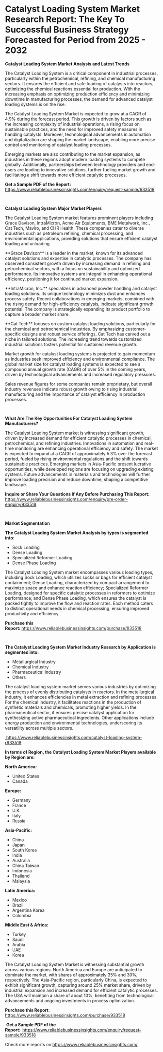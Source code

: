 <p><h1>Catalyst Loading System Market Research Report: The Key To Successful Business Strategy Forecasted for Period from 2025 - 2032</h1></p><p><strong>Catalyst Loading System Market Analysis and Latest Trends</strong></p>
<p><p>The Catalyst Loading System is a critical component in industrial processes, particularly within the petrochemical, refining, and chemical manufacturing sectors. It ensures the efficient and safe loading of catalysts into reactors, optimizing the chemical reactions essential for production. With the increasing emphasis on optimizing production efficiency and minimizing downtime in manufacturing processes, the demand for advanced catalyst loading systems is on the rise.</p><p>The Catalyst Loading System Market is expected to grow at a CAGR of 4.9% during the forecast period. This growth is driven by factors such as the increasing complexity of industrial operations, a rising focus on sustainable practices, and the need for improved safety measures in handling catalysts. Moreover, technological advancements in automation and digitalization are shaping the market landscape, enabling more precise control and monitoring of catalyst loading processes. </p><p>Emerging markets are also contributing to the market expansion, as industries in these regions adopt modern loading systems to compete globally. Additionally, partnerships between technology providers and end-users are leading to innovative solutions, further fueling market growth and facilitating a shift towards more efficient catalytic processes.</p></p>
<p><strong>Get a Sample PDF of the Report:&nbsp;</strong> <a href="https://www.reliablebusinessinsights.com/enquiry/request-sample/933518?utm_campaign=3170&utm_medium=2&utm_source=Github&utm_content=ia&utm_term=07032025&utm_id=catalyst-loading-system">https://www.reliablebusinessinsights.com/enquiry/request-sample/933518</a></p>
<p>&nbsp;</p>
<p><strong>Catalyst Loading System Major Market Players</strong></p>
<p><p>The Catalyst Loading System market features prominent players including Grace Davison, IntraMicron, Acme Air Equipments, BME Metalwork, Inc., Cat Tech, Maviro, and CHR Health. These companies cater to diverse industries such as petroleum refining, chemical processing, and environmental applications, providing solutions that ensure efficient catalyst loading and unloading.</p><p>**Grace Davison** is a leader in the market, known for its advanced catalyst solutions and expertise in catalytic processes. The company has observed consistent growth driven by increasing demand in refining and petrochemical sectors, with a focus on sustainability and optimized performance. Its innovative systems are integral in enhancing operational efficiency, positioning it for continued market expansion.</p><p>**IntraMicron, Inc.** specializes in advanced powder handling and catalyst loading solutions. Its unique technology minimizes dust and enhances process safety. Recent collaborations in emerging markets, combined with the rising demand for high-efficiency catalysis, indicate significant growth potential. The company is strategically expanding its product portfolio to capture a broader market share.</p><p>**Cat Tech** focuses on custom catalyst loading solutions, particularly for the chemical and petrochemical industries. By emphasizing customer-specific designs and robust service offerings, Cat Tech has carved out a niche in tailored solutions. The increasing trend towards customized industrial solutions fosters potential for sustained revenue growth.</p><p>Market growth for catalyst loading systems is projected to gain momentum as industries seek improved efficiency and environmental compliance. The global market size for catalyst loading systems is expected to see a compound annual growth rate (CAGR) of over 5% in the coming years, driven by technological advancements and increased regulatory pressures.</p><p>Sales revenue figures for some companies remain proprietary, but overall industry revenues indicate robust growth owing to rising industrial manufacturing and the importance of catalyst efficiency in production processes.</p></p>
<p>&nbsp;</p>
<p><strong>What Are The Key Opportunities For Catalyst Loading System Manufacturers?</strong></p>
<p><p>The Catalyst Loading System market is witnessing significant growth, driven by increased demand for efficient catalytic processes in chemical, petrochemical, and refining industries. Innovations in automation and real-time monitoring are enhancing operational efficiency and safety. The market is expected to expand at a CAGR of approximately 5.3% over the forecast period, fueled by rising environmental regulations and the shift towards sustainable practices. Emerging markets in Asia-Pacific present lucrative opportunities, while developed regions are focusing on upgrading existing systems. Future advancements in materials and technologies will further improve loading precision and reduce downtime, shaping a competitive landscape.</p></p>
<p><strong>Inquire or Share Your Questions If Any Before Purchasing This Report:</strong> <a href="https://www.reliablebusinessinsights.com/enquiry/pre-order-enquiry/933518?utm_campaign=3170&utm_medium=2&utm_source=Github&utm_content=ia&utm_term=07032025&utm_id=catalyst-loading-system">https://www.reliablebusinessinsights.com/enquiry/pre-order-enquiry/933518</a></p>
<p>&nbsp;</p>
<p><strong>Market Segmentation</strong></p>
<p><strong>The Catalyst Loading System Market Analysis by types is segmented into:</strong></p>
<p><ul><li>Sock Loading</li><li>Dense Loading</li><li>Specialized Reformer Loading</li><li>Dense Phase Loading</li></ul></p>
<p><p>The Catalyst Loading System market encompasses various loading types, including Sock Loading, which utilizes socks or bags for efficient catalyst containment; Dense Loading, characterized by compact arrangement to maximize space and enhance reaction efficiency; Specialized Reformer Loading, designed for specific catalytic processes in reformers to optimize performance; and Dense Phase Loading, which ensures the catalyst is packed tightly to improve the flow and reaction rates. Each method caters to distinct operational needs in chemical processing, ensuring improved productivity and efficiency.</p></p>
<p><strong>Purchase this Report:&nbsp;</strong><a href="https://www.reliablebusinessinsights.com/purchase/933518?utm_campaign=3170&utm_medium=2&utm_source=Github&utm_content=ia&utm_term=07032025&utm_id=catalyst-loading-system">https://www.reliablebusinessinsights.com/purchase/933518</a></p>
<p>&nbsp;</p>
<p><strong>The Catalyst Loading System Market Industry Research by Application is segmented into:</strong></p>
<p><ul><li>Metallurgical Industry</li><li>Chemical Industry</li><li>Pharmaceutical Industry</li><li>Others</li></ul></p>
<p><p>The catalyst loading system market serves various industries by optimizing the process of evenly distributing catalysts in reactors. In the metallurgical industry, it enhances efficiencies in metal extraction and refining processes. For the chemical industry, it facilitates reactions in the production of synthetic materials and chemicals, promoting higher yields. In the pharmaceutical sector, it ensures precise catalyst application for synthesizing active pharmaceutical ingredients. Other applications include energy production and environmental technologies, underscoring its versatility across multiple sectors.</p></p>
<p><a href="https://www.reliablebusinessinsights.com/catalyst-loading-system-r933518?utm_campaign=3170&utm_medium=2&utm_source=Github&utm_content=ia&utm_term=07032025&utm_id=catalyst-loading-system">&nbsp;https://www.reliablebusinessinsights.com/catalyst-loading-system-r933518</a></p>
<p><strong>In terms of Region, the Catalyst Loading System Market Players available by Region are:</strong></p>
<p>
    <p> <strong> North America: </strong>
        <ul>
            <li>United States</li>
            <li>Canada</li>
        </ul>
        </p> 
    <p> <strong> Europe: </strong>
        <ul>
            <li>Germany</li>
            <li>France</li>
            <li>U.K.</li>
            <li>Italy</li>
            <li>Russia</li>
        </ul>
        </p> 
    <p> <strong> Asia-Pacific: </strong>
        <ul>
            <li>China</li>
            <li>Japan</li>
            <li>South Korea</li>
            <li>India</li>
            <li>Australia</li>
            <li>China Taiwan</li>
            <li>Indonesia</li>
            <li>Thailand</li>
            <li>Malaysia</li>
        </ul>
        </p> 
    <p> <strong> Latin America: </strong>
        <ul>
            <li>Mexico</li>
            <li>Brazil</li>
            <li>Argentina Korea</li>
            <li>Colombia</li>
        </ul>
        </p> 
    <p> <strong> Middle East & Africa: </strong>
        <ul>
            <li>Turkey</li>
            <li>Saudi</li>
            <li>Arabia</li>
            <li>UAE</li>
            <li>Korea</li>
        </ul>
    </p>
    </p>
<p><p>The Catalyst Loading System Market is witnessing substantial growth across various regions. North America and Europe are anticipated to dominate the market, with shares of approximately 35% and 30%, respectively. The Asia-Pacific region, particularly China, is expected to exhibit significant growth, capturing around 25% market share, driven by industrial expansion and increased demand for efficient catalytic processes. The USA will maintain a share of about 10%, benefiting from technological advancements and ongoing investments in process optimization.</p></p>
<p><strong>Purchase this Report: </strong><a href="https://www.reliablebusinessinsights.com/purchase/933518?utm_campaign=3170&utm_medium=2&utm_source=Github&utm_content=ia&utm_term=07032025&utm_id=catalyst-loading-system">https://www.reliablebusinessinsights.com/purchase/933518</a></p>
<p>&nbsp;<strong>Get a Sample PDF of the Report:&nbsp;&nbsp;</strong><a href="https://www.reliablebusinessinsights.com/enquiry/request-sample/933518?utm_campaign=3170&utm_medium=2&utm_source=Github&utm_content=ia&utm_term=07032025&utm_id=catalyst-loading-system">https://www.reliablebusinessinsights.com/enquiry/request-sample/933518</a></p>
<p><strong></strong></p>
<p>Check more reports on <a href="https://www.reliablebusinessinsights.com/?utm_campaign=3170&utm_medium=2&utm_source=Github&utm_content=ia&utm_term=07032025&utm_id=catalyst-loading-system">https://www.reliablebusinessinsights.com/</a></p>